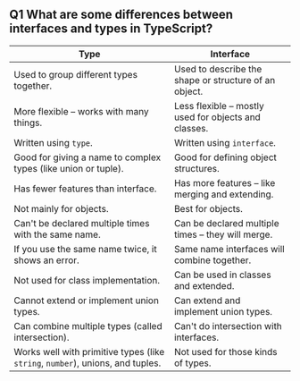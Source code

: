 ## Q1 What are some differences between interfaces and types in TypeScript?

| Type | Interface |
|------|-----------|
| Used to group different types together. | Used to describe the shape or structure of an object. |
| More flexible – works with many things. | Less flexible – mostly used for objects and classes. |
| Written using `type`. | Written using `interface`. |
| Good for giving a name to complex types (like union or tuple). | Good for defining object structures. |
| Has fewer features than interface. | Has more features – like merging and extending. |
| Not mainly for objects. | Best for objects. |
| Can't be declared multiple times with the same name. | Can be declared multiple times – they will merge. |
| If you use the same name twice, it shows an error. | Same name interfaces will combine together. |
| Not used for class implementation. | Can be used in classes and extended. |
| Cannot extend or implement union types. | Can extend and implement union types. |
| Can combine multiple types (called intersection). | Can't do intersection with interfaces. |
| Works well with primitive types (like `string`, `number`), unions, and tuples. | Not used for those kinds of types. |

